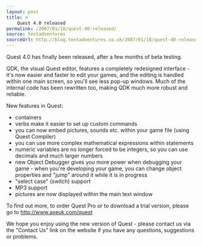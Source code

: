 ```yaml
---
layout: post
title: >
    Quest 4.0 released
permalink: /2007/01/18/quest-40-released/
source: textadventures
sourceUrl: http://blog.textadventures.co.uk/2007/01/18/quest-40-released/
---
```

Quest 4.0 has finally been released, after a few months of beta testing.

QDK, the visual Quest editor, features a completely redesigned interface - it's now easier and faster to edit your games, and the editing is handled within one main screen, so you'll see less pop-up windows. Much of the internal code has been rewritten too, making QDK much more robust and reliable.

New features in Quest:
<ul>
	<li>containers</li>
	<li>verbs make it easier to set up custom commands</li>
	<li>you can now embed pictures, sounds etc. within your game file (using Quest Compiler)</li>
	<li>you can use more complex mathematical expressions within statements</li>
	<li>numeric variables are no longer forced to be integers, so you can use decimals and much larger numbers</li>
	<li>new Object Debugger gives you more power when debugging your game - when you're developing your game, you can change object properties and "jump" around it while it is in progress</li>
	<li>"select case" (switch) support</li>
	<li>MP3 support</li>
	<li>pictures are now displayed within the main text window</li>
</ul>
To find out more, to order Quest Pro or to download a trial version, please go to <a href="http://www.axeuk.com/quest">http://www.axeuk.com/quest</a>

We hope you enjoy using the new version of Quest - please contact us via the "Contact Us" link on the website if you have any questions, suggestions or problems.